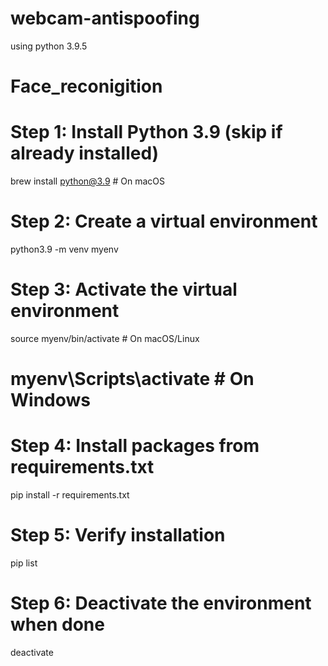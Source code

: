 # webcam-antispoofing

using python 3.9.5


# Face_reconigition

# Step 1: Install Python 3.9 (skip if already installed)
brew install python@3.9  # On macOS

# Step 2: Create a virtual environment
python3.9 -m venv myenv

# Step 3: Activate the virtual environment
source myenv/bin/activate  # On macOS/Linux
# myenv\Scripts\activate  # On Windows

# Step 4: Install packages from requirements.txt
pip install -r requirements.txt

# Step 5: Verify installation
pip list

# Step 6: Deactivate the environment when done
deactivate
